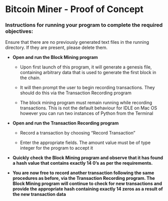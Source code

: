 # Bitcoin Miner - Proof of Concept

### Instructions for running your program to complete the required objectives:

Ensure that there are no previously generated text files in the running directory. If they are present, please delete them.

 - **Open and run the Block Mining program**
 
    - Upon first launch of this program, it will generate a genesis file, containing arbitrary data that is used to generate the first block in the chain.
  
    - It will then prompt the user to begin recording transactions. They should do this via the Transaction Recording program
  
    - The block mining program must remain running while recording transactions. This is not the default behaviour for IDLE on Mac OS however you can run two instances of Python from the Terminal
  
 - **Open and run the Transaction Recording program** 
  
    - Record a transaction by choosing “Record Transaction”
  
    - Enter the appropriate fields. The amount value must be of type integer for the program to accept it

- **Quickly check the Block Mining program and observe that it has found a hash value that contains exactly 14 0’s as per the requirements.**

- **You are now free to record another transaction following the same procedures as before, via the Transaction Recording program. The Block Mining program will continue to check for new transactions and provide the appropriate hash containing exactly 14 zeros as a result of the new transaction data**


